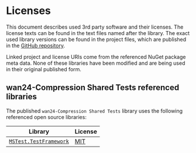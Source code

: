 # Licenses

This document describes used 3rd party software and their licenses. The 
license texts can be found in the text files named after the library. The 
exact used library versions can be found in the project files, which are 
published in the 
[GitHub repository](https://github.com/nd1012/wan24-Compression).

Linked project and license URIs come from the referenced NuGet package meta 
data. None of these libraries have been modified and are being used in their 
original published form.

## wan24-Compression Shared Tests referenced libraries

The published `wan24-Compression Shared Tests` library uses the following 
referenced open source libraries:

| Library | License |
| ------- | ------- |
| [`MSTest.TestFramework`](https://github.com/microsoft/testfx) | [MIT](https://github.com/WAN-Solutions/wan24-Core/blob/main/LICENSE) |
